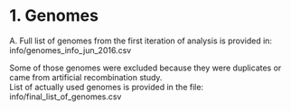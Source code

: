 # 1. Genomes  

A. Full list of genomes from the first iteration of analysis is provided in:  
info/genomes_info_jun_2016.csv  

Some of those genomes were excluded because they were duplicates or came from artificial recombination study.  
List of actually used genomes is provided in the file:  
info/final_list_of_genomes.csv   

